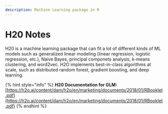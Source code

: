 ```yaml
---
description: Machine Learning package in R
---
```


# H20 Notes

H20 is a machine learning package that can fit a lot of different kinds of ML models such as generalized linear modeling (linear regression, logistic regression, etc.), Naive Bayes, principal componets analysis, k-means clustering, and word2vec. H2O implements best-in-class algorithms at scale, such as distributed random forest, gradient boosting, and deep learning.

{% hint style="info" %}
**H20 Documentation for GLM:** [https://h2o.ai/content/dam/h2o/en/marketing/documents/2018/01/RBooklet.pdf](https://h2o.ai/content/dam/h2o/en/marketing/documents/2018/01/RBooklet.pdf)
{% endhint %}
